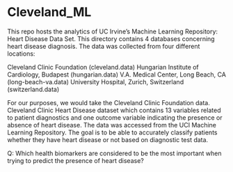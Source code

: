 # Cleveland_ML
This repo hosts the analytics of UC Irvine’s Machine Learning Repository: Heart Disease Data Set. This directory contains 4 databases concerning heart disease diagnosis. The data was collected from four different locations:

Cleveland Clinic Foundation (cleveland.data) Hungarian Institute of Cardiology, Budapest (hungarian.data) V.A. Medical Center, Long Beach, CA (long-beach-va.data) University Hospital, Zurich, Switzerland (switzerland.data)

For our purposes, we would take the Cleveland Clinic Foundation data. Cleveland Clinic Heart Disease dataset which contains 13 variables related to patient diagnostics and one outcome variable indicating the presence or absence of heart disease. The data was accessed from the UCI Machine Learning Repository. The goal is to be able to accurately classify patients whether they have heart disease or not based on diagnostic test data.

Q: Which health biomarkers are considered to be the most important when trying to predict the presence of heart disease?
